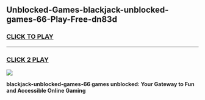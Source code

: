 
## Unblocked-Games-blackjack-unblocked-games-66-Play-Free-dn83d
<h3>
<a href="https://premium76.site?title=blackjack-unblocked-games-66&ref=20A">CLICK TO PLAY</a></h3>
<hr>

<h3>
<a href="https://premium76.site?title=blackjack-unblocked-games-66&ref=20A">CLICK 2 PLAY</a>
  
</h3>

<a href="https://premium76.site?title=blackjack-unblocked-games-66&ref=20A"><img src="https://clearcache.store/games.png"></a>


**blackjack-unblocked-games-66 games unblocked: Your Gateway to Fun and Accessible Online Gaming**
